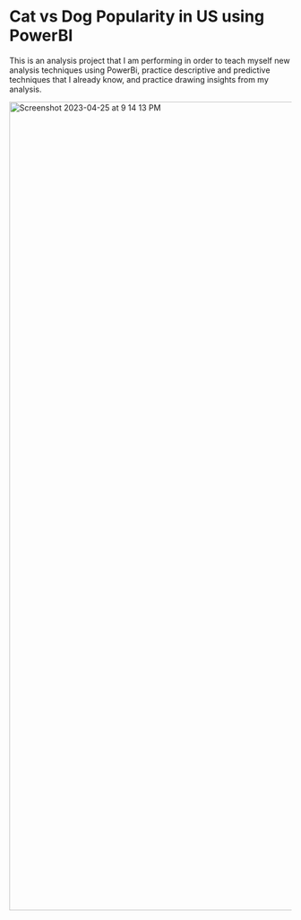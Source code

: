 # Cat vs Dog Popularity in US using PowerBI

This is an analysis project that I am performing in order to teach myself new analysis techniques using PowerBi, practice descriptive and predictive techniques that I already know, and practice drawing insights from my analysis.

<img width="1440" alt="Screenshot 2023-04-25 at 9 14 13 PM" src="https://user-images.githubusercontent.com/107639055/234331413-68b787ef-c658-4800-9fa9-b83e630cdeaa.png">
